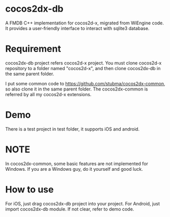 cocos2dx-db
===========
A FMDB C++ implementation for cocos2d-x, migrated from WiEngine code. It provides a user-friendly interface to 
interact with sqlite3 database.

Requirement
===========
cocos2dx-db project refers cocos2d-x project. You must clone cocos2d-x repository to a folder named "cocos2d-x", 
and then clone cocos2dx-db in the same parent folder. 

I put some common code to https://github.com/stubma/cocos2dx-common, so also clone it in the same parent folder.
The cocos2dx-common is referred by all my cocos2d-x extensions.

Demo
===========
There is a test project in test folder, it supports iOS and android.

NOTE
===========
In cocos2dx-common, some basic features are not implemented for Windows. If you are a Windows guy, do it yourself 
and good luck.

How to use
===========
For iOS, just drag cocos2dx-db project into your project. For Android, just import cocos2dx-db module. If not clear, 
refer to demo code.
